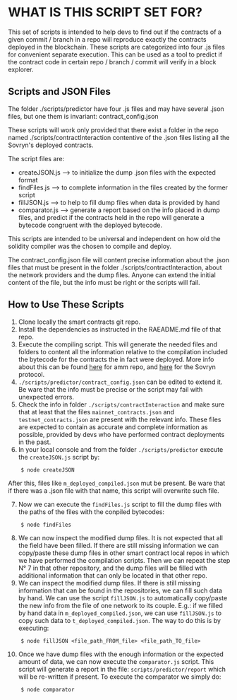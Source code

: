 # WHAT IS THIS SCRIPT SET FOR?

This set of scripts is intended to help devs to find out if the contracts of a given commit / branch in a repo will reproduce exactly the contracts deployed in the blockchain.
These scripts are categorized into four .js files for convenient separate execution.
This can be used as a tool to predict if the contract code in certain repo / branch / commit will verify in a block explorer.

## Scripts and JSON Files

The folder ./scripts/predictor have four .js files and may have several .json files, but one them is invariant: contract_config.json

These scripts will work only provided that there exist a folder in the repo named ./scripts/contractInteraction contentive of the .json files listing all the Sovryn's deployed contracts.

The script files are:

- createJSON.js --> to initialize the dump .json files with the expected format
- findFiles.js --> to complete information in the files created by the former script
- fillJSON.js --> to help to fill dump files when data is provided by hand
- comparator.js --> generate a report based on the info placed in dump files, and predict if the contracts held in the repo will generate a bytecode congruent with the deployed bytecode.

This scripts are intended to be universal and independent on how old the solidity compiler was the chosen to compile and deploy.

The contract_config.json file will content precise information about the .json files that must be present in the folder ./scripts/contractInteraction, about the network providers and the dump files. Anyone can extend the initial content of the file, but the info must be right or the scripts will fail.

## How to Use These Scripts

1. Clone locally the smart contracts git repo.
2. Install the dependencies as instructed in the RAEADME.md file of that repo.
3. Execute the compiling script. This will generate the needed files and folders to content all the information relative to the compilation included the bytecode for the contracts the in fact were deployed. More info about this can be found [here](https://wiki.sovryn.app/en/technical-documents/API/ApiDoc#h-3-compiling-contracts) for amm repo, and [here](https://wiki.sovryn.app/en/technical-documents/API/ApiDoc#h-3-compile-all-the-contracts-with-hard-hat) for the Sovryn protocol.
4. `./scripts/predictor/contract_config.json` can be edited to extend it. Be ware that the info must be precise or the script may fail with unexpected errors.
5. Check the info in folder `./scripts/contractInteraction` and make sure that at least that the files `mainnet_contracts.json` and `testnet_contracts.json` are present with the relevant info. These files are expected to contain as accurate and complete information as possible, provided by devs who have performed contract deployments in the past.
6. In your local console and from the folder `./scripts/predictor` execute the `createJSON.js` script by:

```
    $ node createJSON
```

After this, files like `m_deployed_compiled.json` mut be present. Be ware that if there was a .json file with that name, this script will overwrite such file.

7. Now we can execute the `findFiles.js` script to fill the dump files with the paths of the files with the conpiled bytecodes:

```
    $ node findFiles
```

8. We can now inspect the modified dump files. It is not expected that all the field have been filled. If there are still missing information we can copy/paste these dump files in other smart contract local repos in which we have performed the compilation scripts. Then we can repeat the step N° 7 in that other repository, and the dump files will be filled with additional information that can only be located in that other repo.
9. We can inspect the modified dump files. If there is still missing information that can be found in the repositories, we can fill such data by hand. We can use the script `fillJSON.js` to automatically copy/paste the new info from the file of one network to its couple. E.g.: if we filled by hand data in `m_deployed_compiled.json`, we can use `fillJSON.js` to copy such data to `t_deployed_compiled.json`. The way to do this is by executing:

```
    $ node fillJSON <file_path_FROM_file> <file_path_TO_file>
```

10. Once we have dump files with the enough information or the expected amount of data, we can now execute the `comparator.js` script. This script will generate a report in the file: `scripts/predictor/report` which will be re-written if present. To execute the comparator we simply do:

```
    $ node comparator
```
